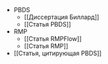 - PBDS
	- [[Диссертация Биллард]]
	- [[Статья PBDS]]
- RMP
	- [[Статья RMPFlow]]
	- [[Статья RMP]]
- [[Статья, цитирующая PBDS]]